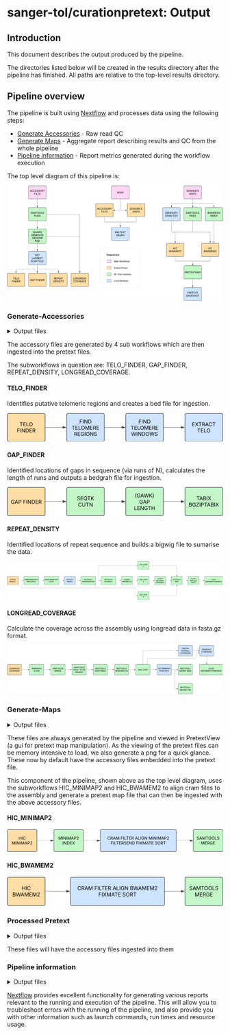 # sanger-tol/curationpretext: Output

## Introduction

This document describes the output produced by the pipeline.

The directories listed below will be created in the results directory after the pipeline has finished. All paths are relative to the top-level results directory.

## Pipeline overview

The pipeline is built using [Nextflow](https://www.nextflow.io/) and processes data using the following steps:

- [Generate Accessories](#generate-accessories) - Raw read QC
- [Generate Maps](#generate-maps) - Aggregate report describing results and QC from the whole pipeline
- [Pipeline information](#pipeline-information) - Report metrics generated during the workflow execution

The top level diagram of this pipeline is:

![Curation Pretext](./images/CurationPretext_1_3_0.png)

### Generate-Accessories

<details markdown="1">
<summary>Output files</summary>

- `accessoriy_files/`
  - `coverage.bigWig`: Graph file containing coverage data. For Pretext ingestion.
  - `logcoverage.bigWig`: Graph file containing coverage data. For Pretext ingestion.
  - `halfcoverage.bigWig`: Graph file containing coverage data where coverage is equal to half the max.
  - `maxcoverage.bigWig`: Graph file containing coverage data where coverage is max.
  - `*_gap.bedgraph`: Bed graph with locations of gaps in the sequence. For Pretext ingestion.
  - `*_telomere.bed`: Bed file containing telomeric motif site.
  - `*_telomere.bedgraph`: Bed graph with locations of telomeric motif. For Pretext ingestion.
  - `*_repeat_density.bigWig`: Graph file containing relative repeat density across the genome. For Pretext ingestion.
  </details>

The accessory files are generated by 4 sub workflows which are then ingested into the pretext files.

The subworkflows in question are: TELO_FINDER, GAP_FINDER, REPEAT_DENSITY, LONGREAD_COVERAGE.

#### TELO_FINDER

Identifies putative telomeric regions and creates a bed file for ingestion.

![Telo finder](./images/telo_finder_1_3_0.png)

#### GAP_FINDER

Identified locations of gaps in sequence (via runs of N), calculates the length of runs and outputs a bedgrah file for ingestion.

![Gap finder](./images/gap_finder_1_3_0.png)

#### REPEAT_DENSITY

Identified locations of repeat sequence and builds a bigwig file to sumarise the data.

![repeat density](./images/repeat_density_1_3_0.png)

#### LONGREAD_COVERAGE

Calculate the coverage across the assembly using longread data in fasta.gz format.

![longread coverage](./images/longread_coverage_1_3_0.png)

### Generate-Maps

<details markdown="1">
<summary>Output files</summary>

- `pretext_maps_raw/`
  - `hic_hr.pretext`: A Hi-Res pretext file generated by PretextMap.
  - `hic_normal.pretext`: The standard pretext file generated by PretextMap.
  - `hic_normalFullMap.png`: A static image of the normal.pretext file.

</details>

These files are always generated by the pipeline and viewed in PretextView (a gui for pretext map manipulation). As the viewing of the pretext files can be memory intensive to load, we also generate a png for a quick glance. These now by default have the accessory files embedded into the pretext file.

This component of the pipeline, shown above as the top level diagram, uses the subworkflows HIC_MINIMAP2 and HIC_BWAMEM2 to align cram files to the assembly and generate a pretext map file that can then be ingested with the above accessory files.

#### HIC_MINIMAP2

![hic minimap2](./images/hic_minimap2_1_3_0.png)

#### HIC_BWAMEM2

![hic bwamem2](./images/hic_bwamem2_1_3_0.png)

### Processed Pretext

<details markdown="1">
<summary>Output files</summary>

- `pretext_maps_processed/`
  - `hic_hr.pretext`: A Hi-Res pretext file generated by PretextMap.
  - `hic_normal.pretext`: The standard pretext file generated by PretextMap.

</details>

These files will have the accessory files ingested into them

### Pipeline information

<details markdown="1">
<summary>Output files</summary>

- `pipeline_info/`
  - Reports generated by Nextflow: `execution_report.html`, `execution_timeline.html`, `execution_trace.txt` and `pipeline_dag.dot`/`pipeline_dag.svg`.
  - Reports generated by the pipeline: `pipeline_report.html`, `pipeline_report.txt` and `software_versions.yml`. The `pipeline_report*` files will only be present if the `--email` / `--email_on_fail` parameter's are used when running the pipeline.
  - Reformatted samplesheet files used as input to the pipeline: `samplesheet.valid.csv`.
  - Parameters used by the pipeline run: `params.json`.

</details>

[Nextflow](https://www.nextflow.io/docs/latest/tracing.html) provides excellent functionality for generating various reports relevant to the running and execution of the pipeline. This will allow you to troubleshoot errors with the running of the pipeline, and also provide you with other information such as launch commands, run times and resource usage.
